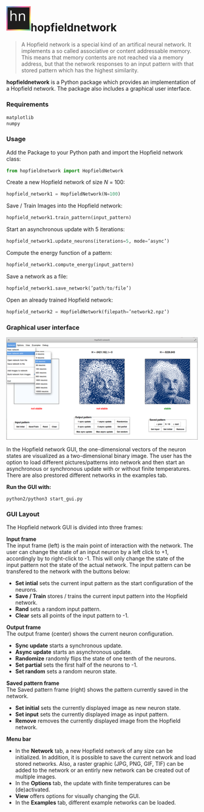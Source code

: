 <img src="data/icon/icon.svg" width="64" height="64" align="left"/>

# hopfieldnetwork

>A Hopfield network is a special kind of an artifical neural network. It implements a so called associative or content addressable memory. This means that memory contents are not reached via a memory address, but that the network responses
to an input pattern with that stored pattern which has the highest similarity.

**hopfieldnetwork** is a Python package which provides an implementation of a Hopfield network. The package also includes a graphical user interface.

### Requirements
    matplotlib
    numpy


### Usage
Add the Package to your Python path and import the Hopfield network class:
```python
from hopfieldnetwork import HopfieldNetwork
```

Create a new Hopfield network of size _N_ = 100:
```python
hopfield_network1 = HopfieldNetwork(N=100)
```

Save / Train Images into the Hopfield network:
```python
hopfield_network1.train_pattern(input_pattern)
```

Start an asynchronous update with 5 iterations:
```python
hopfield_network1.update_neurons(iterations=5, mode=’async’)
```

Compute the energy function of a pattern:
```python
hopfield_network1.compute_energy(input_pattern)
```

Save a network as a file:
```python
hopfield_network1.save_network(’path/to/file’)
```

Open an already trained Hopfield network:
```python
hopfield_network2 = HopfieldNetwork(filepath=’network2.npz’)
```

### Graphical user interface

![Hopfield network GUI](examples/project4/latex/images/gui_screenshot.png?raw=true)

In the Hopfield network GUI, the one-dimensional vectors of the neuron states are visualized as a two-dimensional binary image. The user has the option to load different pictures/patterns into network and then start an asynchronous or synchronous update with or without finite temperatures. There are also prestored different networks in the examples tab.


**Run the GUI with:**

    python2/python3 start_gui.py

### GUI Layout
The Hopfield network GUI is divided into three frames:

**Input frame**\
The input frame (left) is the main point of interaction with the network. The user can change the state of an input neuron by a left click to +1, accordingly by to right-click to -1. This will only change the state of the input pattern not the state of the actual network. The input pattern can be transfered to the network with the buttons below:
- **Set intial** sets the current input pattern as the start configuration of the neurons.
- **Save / Train** stores / trains the current input pattern into the Hopfield network.
- **Rand** sets a random input pattern.
- **Clear** sets all points of the input pattern to -1.

**Output frame**\
The output frame (center) shows the current neuron configuration.
- **Sync update** starts a synchronous update.
- **Async update** starts an asynchronous update.
- **Randomize** randomly flips the state of one tenth of the neurons.
- **Set partial** sets the first half of the neurons to -1.
- **Set random** sets a random neuron state.

**Saved pattern frame**\
The Saved pattern frame (right) shows the pattern currently saved in the network.
- **Set initial** sets the currently displayed image as new neuron state.
- **Set input** sets the currently displayed image as input pattern.
- **Remove** removes the currently displayed image from the Hopfield network.

**Menu bar**

- In the **Network** tab, a new Hopfield network of any size can be initialized.
In addition, it is possible to save the current network and load stored networks. Also, a raster graphic (JPG, PNG, GIF, TIF) can be added to the network or an entirly new network can be created out of multiple images.
- In the **Options** tab, the update with finite temperatures can be (de)activated.
- **View** offers options for visually changing the GUI.
- In the **Examples** tab, different example networks can be loaded.
